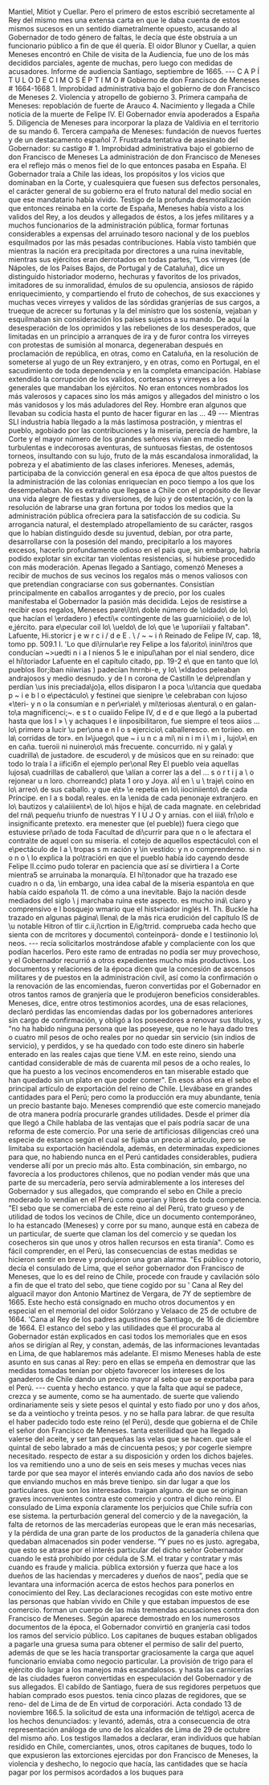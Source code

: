 Mantiel, Mitiot y Cuellar. Pero el primero de estos escribió secretamente al Rey del mismo mes una extensa carta en que le daba cuenta de estos mismos sucesos en un sentido diametralmente opuesto, acusando al Gobernador de todo género de faltas, le decía que éste obstruía a un funcionario público a fin de que él quería. El oidor Blunor y Cuellar, a quien Meneses encontró en Chile de visita de la Audiencia, fue uno de los más decididos parciales, agente de muchas, pero luego con medidas de acusadores. Informe de audiencia Santiago, septiembre de 1665. --- C A P Í T U L O D E C I M O S É P T I M O # Gobierno de don Francisco de Meneses # 1664-1668 1. Improbidad administrativa bajo el gobierno de don Francisco de Meneses 2. Violencia y atropello de gobierno 3. Primera campaña de Meneses: repoblación de fuerte de Arauco 4. Nacimiento y llegada a Chile noticia de la muerte de Felipe IV. El Gobernador envía apoderados a España 5. Diligencia de Meneses para incorporar la plaza de Valdivia en el territorio de su mando 6. Tercera campaña de Meneses: fundación de nuevos fuertes y de un destacamento español 7. Frustrada tentativa de asesinato del Gobernador: su castigo # 1. Improbidad administrativa bajo el gobierno de don Francisco de Meneses La administración de don Francisco de Meneses era el reflejo más o menos fiel de lo que entonces pasaba en España. El Gobernador traía a Chile las ideas, los propósitos y los vicios que dominaban en la Corte, y cualesquiera que fuesen sus defectos personales, el carácter general de su gobierno era el fruto natural del medio social en que ese mandatario había vivido. Testigo de la profunda desmoralización que entonces reinaba en la corte de España, Meneses había visto a los validos del Rey, a los deudos y allegados de éstos, a los jefes militares y a muchos funcionarios de la administración pública, formar fortunas considerables a expensas del arruinado tesoro nacional y de los pueblos esquilmados por las más pesadas contribuciones. Había visto también que mientras la nación era precipitada por directores a una ruina inevitable, mientras sus ejércitos eran derrotados en todas partes, “Los virreyes (de Nápoles, de los Países Bajos, de Portugal y de Cataluña), dice un distinguido historiador moderno, hechuras y favoritos de los privados, imitadores de su inmoralidad, émulos de su opulencia, ansiosos de rápido enriquecimiento, y compartiendo el fruto de cohechos, de sus exacciones y muchas veces virreyes y validos de las sórdidas granjerías de sus cargos, a trueque de acrecer su fortunas y la del ministro que los sostenía, vejaban y esquilmaban sin consideración los países sujetos a su mando. De aquí la desesperación de los oprimidos y las rebeliones de los desesperados, que limitadas en un principio a arranques de ira y de furor contra los virreyes con protestas de sumisión al monarca, degeneraban después en proclamación de república, en otras, como en Cataluña, en la resolución de someterse al yugo de un Rey extranjero, y en otras, como en Portugal, en el sacudimiento de toda dependencia y en la completa emancipación. Habíase extendido la corrupción de los validos, cortesanos y virreyes a los generales que mandaban los ejércitos. No eran entonces nombrados los más valerosos y capaces sino los más amigos y allegados del ministro o los más vanidosos y los más aduladores del Rey. Hombre eran algunos que llevaban su codicia hasta el punto de hacer figurar en las ... 49 --- Mientras SLI industria había llegado a la más lastimosa postración, y mientras el pueblo, agobiado por las contribuciones y la miseria, perecía de hambre, la Corte y el mayor número de los grandes señores vivían en medio de turbulentas e indecorosas aventuras, de suntuosas fiestas, de ostentosos torneos, insultando con su lujo, fruto de la más escandalosa inmoralidad, la pobreza y el abatimiento de las clases inferiores. Meneses, además, participaba de la convicción general en esa época de que altos puestos de la administración de las colonias enriquecían en poco tiempo a los que los desempeñaban. No es extraño que llegase a Chile con el propósito de llevar una vida alegre de fiestas y diversiones, de lujo y de ostentación, y con la resolución de labrarse una gran fortuna por todos los medios que la administración pública ofreciera para la satisfacción de su codicia. Su arrogancia natural, el destemplado atropellamiento de su carácter, rasgos que lo habían distinguido desde su juventud, debían, por otra parte, desarrollarse con la posesión del mando, precipitarlo a los mayores excesos, hacerlo profundamente odioso en el país que, sin embargo, habría podido explotar sin excitar tan violentas resistencias, si hubiese procedido con más moderación. Apenas llegado a Santiago, comenzó Meneses a recibir de muchos de sus vecinos los regalos más o menos valiosos con que pretendían congraciarse con sus gobernantes. Consistían principalmente en caballos arrogantes y de precio, por los cuales manifestaba el Gobernador la pasión más decidida. Lejos de resistirse a recibir esos regalos, Meneses pare\i\tn\ doble número de \oldado\ de lo\ que hacían el \erdadero ) efecti\« contingente de las guarnicioiie\ o de lo\ e,jército\. para e\pecular coil lo\ \ueldo\ de lo\ que \e \uporiíaii y faltaban". Lafuente, Hi.storicr j e w r c i / d e E . \ / ~ ~ i ñ Reinado de Felipe IV, cap. 18, tomo pp. 509.1 I. 'Lo que di\irnular\e rey Felipe a los fa\orito\ inini\tros que conducían ~>uedti n i a l nienos 5 le e inipul\ahan por el nial sendero, dice el hi\toriador Lafuente en el capítulo citado, pp. 19-2 e\ que en tanto que lo\ pueblos Ilor;iban niiwrias ) padecían hnrnbi-e, y Io\ \«Idados peleaban andrajosos y medio desnudo\. y de I n corona de Castilln \e de\prendÍan y perdían \us inis preciada\jo)a, ellos disiparon l a poca \u\tancia que quedaba p ~ i e b l o e\pectáculo\ y festinei que sienipre \e celebraban con lujoso «\teri- y n o la consumían e n per\«riale\ y mi\teriosas a\entura\ o en galan-to\a magnificenci;~. e s t o cuaiido Felipe IV, d e d e que llegó a la pubertad hasta que los I » \ y achaques l e iinposibilitaron, fue siempre el teos aiios ... lo\ primero a lucir \u per\ona e n l o s ejercicio\ caballeresco\. en toriieo\. en la\ corridas de tor»\. en I»\juego\ que ~ i u n c a mi\ ni n i m i \ m i , lujo\»\ en en caña\. tueroii ni nuinero\o\ más frecuente\. concurrido\. ni y gala\ y cuadrilla\ de justadore\. de escudero\ y de músicos que en su reinado: que todo lo traía l a iifici6n el ejemplo per\onal Rey El pueblo veia aquellas lujosa\ cuadrillas de caballero\ que \alían a correr las a del ... s o r t i j a \ o rejonear u n loro. chorreandc) plata 1 oro y Joya\. a\Í en \ u \ traje\ coino en lo\ arreo\ de sus caballo\. y que e\t» \e repetía en lo\ iiociniiento\ de cada Príncipe. en l a s boda\ reales. en la \enida de cada penonaje extranjero. en lo\ bautizos y ca\aiiiient»\ de lo\ hijos e hija\ de cada magnate. en celebridad del rná\ pequeñu triunfo de nuestras Y I U J O y arnias. con el iiiá\ frí\olo e insignificante pretexto. era menester que (el pueble)) fuera ciego que estuviese pri\ado de toda Facultad de di\currir para que n o le afectara el contra\te de aquel con su miseria. el cotejo de aquellos espectáculo\ con el e\pectáculo de l a \ tropas s m ración y \in vestido: y n o comprenderno\. si n o n o \ lo explica la po\tracióri en que el pueblo había ido cayendo desde Felipe II.ccimo pudo tolerar en paciencia que así se divirtiera l a Corte mientra5 se arruinaba la monarquía. El hi\tonador que ha trazado ese cuadro n o da, \in embargo, una idea cabal de la miseria espanto\a en que había caído española 11. de cómo a una inevitable. Bajo la nación desde mediados del siglo \\ j marchaba ruina este aspecto. es mucho iná\ claro y comprensivo e l bosquejo wmario que el hist«riador inglés H. Th. Buckle ha trazado en algunas página\ llena\ de la más rica erudición del capítulo IS de \u notable Hitron of tlir c.ii,i\crtion in E/ig/trrid. comprueba cada hecho que sienta con de mcritores y documento\ conteinporá- donde e l testiinonio lo\ neos. --- recía solicitarlos mostrándose afable y complaciente con los que podían hacerlos. Pero este ramo de entradas no podía ser muy provechoso, y el Gobernador recurrió a otros expedientes mucho más productivos. Los documentos y relaciones de la época dicen que la concesión de ascensos militares y de puestos en la administración civil, así como la confirmación o la renovación de las encomiendas, fueron convertidas por el Gobernador en otros tantos ramos de granjería que le produjeron beneficios considerables. Meneses, dice, entre otros testimonios acordes, una de esas relaciones, declaró perdidas las encomiendas dadas por los gobernadores anteriores sin cargo de confirmación, y obligó a los poseedores a renovar sus títulos, y "no ha habido ninguna persona que las poseyese, que no le haya dado tres o cuatro mil pesos de ocho reales por no quedar sin servicio (sin indios de servicio), y perdidos, y se ha quedado con todo este dinero sin haberle enterado en las reales cajas que tiene V.M. en este reino, siendo una cantidad considerable de más de cuarenta mil pesos de a ocho reales, lo que ha puesto a los vecinos encomenderos en tan miserable estado que han quedado sin un plato en que poder comer". En esos años era el sebo el principal artículo de exportación del reino de Chile. Llevábase en grandes cantidades para el Perú; pero como la producción era muy abundante, tenía un precio bastante bajo. Meneses comprendió que este comercio manejado de otra manera podría procurarle grandes utilidades. Desde el primer día que llegó a Chile hablaba de las ventajas que el país podría sacar de una reforma de este comercio. Por una serie de artificiosas diligencias creó una especie de estanco según el cual se fijaba un precio al artículo, pero se limitaba su exportación haciéndola, además, en determinadas expediciones para que, no habiendo nunca en el Perú cantidades considerables, pudiera venderse allí por un precio más alto. Esta combinación, sin embargo, no favorecía a los productores chilenos, que no podían vender más que una parte de su mercadería, pero servía admirablemente a los intereses del Gobernador y sus allegados, que comprando el sebo en Chile a precio moderado lo vendían en el Perú como querían y libres de toda competencia. "El sebo que se comerciaba de este reino al del Perú, trato grueso y de utilidad de todos los vecinos de Chile, dice un documento contemporáneo, lo ha estancado (Meneses) y corre por su mano, aunque está en cabeza de un particular, de suerte que claman los del comercio y se quedan los cosecheros sin que unos y otros hallen recursos en esta tiranía". Como es fácil comprender, en el Perú, las consecuencias de estas medidas se hicieron sentir en breve y produjeron una gran alarma. "Es público y notorio, decía el consulado de Lima, que el señor gobernador don Francisco de Meneses, que lo es del reino de Chile, procede con fraude y cavilación sólo a fin de que el trato del sebo, que tiene cogido por su ' Cana al Rey del alguacil mayor don Antonio Martinez de Vergara, de 7Y de septiembre de 1665. Este hecho está consignado en mucho otros documentos y en especial en el memorial del oidor Solórzano y Velaaco de 25 de octubre de 1664. 'Cana al Rey de los padres agustinos de Santiago, de 16 de diciembre de 1664. El estanco del sebo y las utilidades que él procuraba al Gobernador están explicados en casi todos los memoriales que en esos años se dirigían al Rey, y constan, además, de las informaciones levantadas en Lima, de que hablaremos más adelante. El mismo Meneses habla de este asunto en sus canas al Rey: pero en ellas se empeña en demostrar que las medidas tomadas tenían por objeto favorecer los intereses de los ganaderos de Chile dando un precio mayor al sebo que se exportaba para el Perú. --- cuenta y hecho estanco. y que la falta que aquí se padece, crezca y se aumente, como se ha aumentado. de suerte que valiendo ordinariamente seis y siete pesos el quintal y esto fiado por uno y dos años, se da a veintiocho y treinta pesos. y no se halla para labrar. de que resulta el haber padecido todo este reino (el Perú), desde que gobierna el de Chile el señor don Francisco de Meneses. tanta esterilidad que ha llegado a valerse del aceite, y ser tan pequeñas las velas que se hacen. que sale el quintal de sebo labrado a más de cincuenta pesos; y por cogerle siempre necesitado. respecto de estar a su disposición y orden los dichos bajeles. los va remitiendo uno a uno de seis en seis meses y muchas veces nias tarde por que sea mayor el interés enviando cada año dos navíos de sebo que enviando muchos en más breve tienipo. sin dar lugar a que los particulares. que son los interesados. traigan alguno. de que se originan graves inconvenientes contra este comercio y contra el dicho reino. El consulado de Lima exponía claramente los perjuicios que Chile sufría con ese sistema. la perturbación general del comercio y de la navegación, la falta de retornos de las mercaderías europeas que le eran más necesarias, y la pérdida de una gran parte de los productos de la ganadería chilena que quedaban almacenados sin poder venderse. “Y pues no es justo. agregaba, que esto se atrase por el interés particular del dicho señor Gobernador cuando le está prohibido por cédula de S.M. el tratar y contratar y más cuando es fraude y malicia. pública extorsión y fuerza que hace a los dueños de las haciendas y mercaderes y dueños de naos”, pedía que se levantara una información acerca de estos hechos para ponerlos en conocimiento del Rey. Las declaraciones recogidas con este motivo entre las personas que habían vivido en Chile y que estaban impuestos de ese comercio. forman un cuerpo de las más tremendas acusaciones contra don Francisco de Meneses. Según aparece demostrado en los numerosos documentos de la época, el Gobernador convirtió en granjería casi todos los ramos del servicio público. Los capitanes de buques estaban obligados a pagarle una gruesa suma para obtener el permiso de salir del puerto, además de que se les hacía transportar graciosamente la carga que aquel funcionario enviaba como negocio particular. La provisión de trigo para el ejército dio lugar a los manejos más escandalosos. y hasta las carnicerías de las ciudades fueron convertidas en especulación del Gobernador y de sus allegados. El cabildo de Santiago, fuera de sus regidores perpetuos que habían comprado esos puestos. tenía cinco plazas de regidores, que se reno- del de Lima de de En virtud de corporacióri. Acta condado 13 de noviembre 166.5. la solicitud de esta una información de te\tigo\ acerca de los hechos denunciados: y levantó, además, otra a consecuencia de otra representación análoga de uno de los alcaldes de Lima de 29 de octubre del mismo año. Los testigos llamados a declarar, eran individuos que habían residido en Chile, comerciantes, unos, otros capitanes de buques, todo lo que expusieron las extorciones ejercidas por don Francisco de Meneses, la violencia y deshecho, lo negocio que hacía, las cantidades que se hacía pagar por los permisos acordados a los buques para